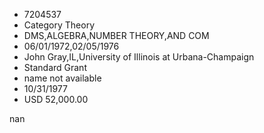 
* 7204537
* Category Theory
* DMS,ALGEBRA,NUMBER THEORY,AND COM
* 06/01/1972,02/05/1976
* John Gray,IL,University of Illinois at Urbana-Champaign
* Standard Grant
*   name not available
* 10/31/1977
* USD 52,000.00

nan
